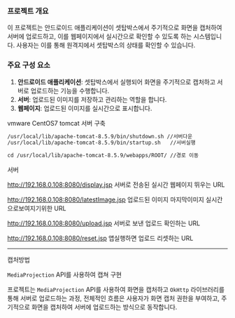 ### 프로젝트 개요

이 프로젝트는 안드로이드 애플리케이션이 셋탑박스에서 주기적으로 화면을 캡처하여 서버에 업로드하고, 이를 웹페이지에서 실시간으로 확인할 수 있도록 하는 시스템입니다. 사용자는 이를 통해 원격지에서 셋탑박스의 상태를 확인할 수 있습니다.

### 주요 구성 요소

1. **안드로이드 애플리케이션**: 셋탑박스에서 실행되어 화면을 주기적으로 캡처하고 서버로 업로드하는 기능을 수행합니다.
2. **서버**: 업로드된 이미지를 저장하고 관리하는 역할을 합니다.
3. **웹페이지**: 업로드된 이미지를 실시간으로 표시합니다.



vmware CentOS7 tomcat 서버 구축


```xml
/usr/local/lib/apache-tomcat-8.5.9/bin/shutdown.sh //서버다운
/usr/local/lib/apache-tomcat-8.5.9/bin/startup.sh   //서버실행

cd /usr/local/lib/apache-tomcat-8.5.9/webapps/ROOT/ //경로 이동
```

서버 

http://192.168.0.108:8080/display.jsp  서버로 전송된 실시간 웹페이지 뛰우는 URL

http://192.168.0.108:8080/latestImage.jsp 업로드된 이미지 마지막이미지 실시간으로보여지기위한 URL

http://192.168.0.108:8080/upload.jsp 서버로 보낸 업로드 확인하는 URL

http://192.168.0.108:8080/reset.jsp  앱실행하면 업로드 리셋하는 URL

---

캡처방법

`MediaProjection` API를 사용하여 캡쳐 구현

 프로젝트는 `MediaProjection` API를 사용하여 화면을 캡처하고 `OkHttp` 라이브러리를 통해 서버로 업로드하는 과정, 전체적인 흐름은 사용자가 화면 캡처 권한을 부여하고, 주기적으로 화면을 캡처하여 서버에 업로드하는 방식으로 동작합니다.
